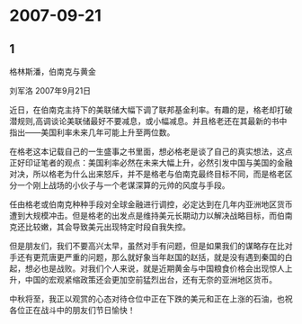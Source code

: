 # 2007-09-21

## 1

格林斯潘，伯南克与黄金

刘军洛 2007年9月21日

近日，在伯南克主持下的美联储大幅下调了联邦基金利率。有趣的是，格老却打破潜规则,高调谈论美联储最好不要减息，或小幅减息。并且格老还在其最新的书中指出――美国利率未来几年可能上升至两位数。

在格老这本记载自己的一生盛事之书里面，想必格老是谈了自己的真实想法，这点正好印证笔者的观点：美国利率必然在未来大幅上升，必然引发中国与美国的金融对决，所以格老为什么出来怒斥，并不是格老与伯南克最终目标不同，而是格老区分一个刚上战场的小伙子与一个老谋深算的元帅的风度与手段。

任由格老或伯南克种种手段对全球金融进行调控，必定达到在几年内亚洲地区货币遭到大规模冲击。但是格老的出发点是维持美元长期动力以解决战略目标，而伯南克还比较嫩，其会导致美元出现特定时段自我失控。

但是朋友们，我们不要高兴太早，虽然对手有问题，但是如果我们的谋略存在比对手还有更荒唐更严重的问题，那么就好象当年赵国的赵括，就是没有遇到秦国的白起，想必也是战败。对我们个人来说，就是近期黄金与中国粮食价格会出现惊人上升，中国的宏观紧缩政策还会更加空前猛烈出台，还有无奈的亚洲地区货币。

中秋将至，我正以观赏的心态对待仓位中正在下跌的美元和正在上涨的石油，也祝各位正在战斗中的朋友们节日愉快！




